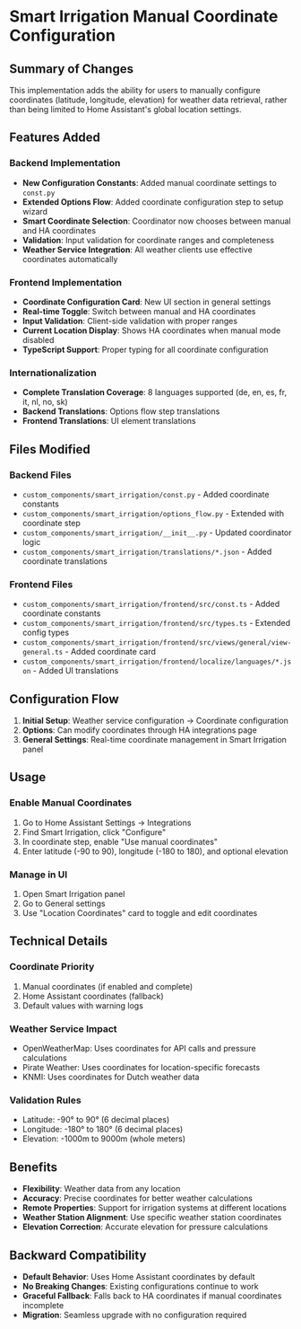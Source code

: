 # Smart Irrigation Manual Coordinate Configuration

## Summary of Changes

This implementation adds the ability for users to manually configure coordinates (latitude, longitude, elevation) for weather data retrieval, rather than being limited to Home Assistant's global location settings.

## Features Added

### Backend Implementation
- **New Configuration Constants**: Added manual coordinate settings to `const.py`
- **Extended Options Flow**: Added coordinate configuration step to setup wizard
- **Smart Coordinate Selection**: Coordinator now chooses between manual and HA coordinates
- **Validation**: Input validation for coordinate ranges and completeness
- **Weather Service Integration**: All weather clients use effective coordinates automatically

### Frontend Implementation  
- **Coordinate Configuration Card**: New UI section in general settings
- **Real-time Toggle**: Switch between manual and HA coordinates
- **Input Validation**: Client-side validation with proper ranges
- **Current Location Display**: Shows HA coordinates when manual mode disabled
- **TypeScript Support**: Proper typing for all coordinate configuration

### Internationalization
- **Complete Translation Coverage**: 8 languages supported (de, en, es, fr, it, nl, no, sk)
- **Backend Translations**: Options flow step translations
- **Frontend Translations**: UI element translations

## Files Modified

### Backend Files
- `custom_components/smart_irrigation/const.py` - Added coordinate constants
- `custom_components/smart_irrigation/options_flow.py` - Extended with coordinate step
- `custom_components/smart_irrigation/__init__.py` - Updated coordinator logic
- `custom_components/smart_irrigation/translations/*.json` - Added coordinate translations

### Frontend Files
- `custom_components/smart_irrigation/frontend/src/const.ts` - Added coordinate constants
- `custom_components/smart_irrigation/frontend/src/types.ts` - Extended config types
- `custom_components/smart_irrigation/frontend/src/views/general/view-general.ts` - Added coordinate card
- `custom_components/smart_irrigation/frontend/localize/languages/*.json` - Added UI translations

## Configuration Flow

1. **Initial Setup**: Weather service configuration → Coordinate configuration
2. **Options**: Can modify coordinates through HA integrations page
3. **General Settings**: Real-time coordinate management in Smart Irrigation panel

## Usage

### Enable Manual Coordinates
1. Go to Home Assistant Settings → Integrations
2. Find Smart Irrigation, click "Configure"
3. In coordinate step, enable "Use manual coordinates"
4. Enter latitude (-90 to 90), longitude (-180 to 180), and optional elevation

### Manage in UI
1. Open Smart Irrigation panel
2. Go to General settings
3. Use "Location Coordinates" card to toggle and edit coordinates

## Technical Details

### Coordinate Priority
1. Manual coordinates (if enabled and complete)
2. Home Assistant coordinates (fallback)
3. Default values with warning logs

### Weather Service Impact
- OpenWeatherMap: Uses coordinates for API calls and pressure calculations
- Pirate Weather: Uses coordinates for location-specific forecasts  
- KNMI: Uses coordinates for Dutch weather data

### Validation Rules
- Latitude: -90° to 90° (6 decimal places)
- Longitude: -180° to 180° (6 decimal places)
- Elevation: -1000m to 9000m (whole meters)

## Benefits

- **Flexibility**: Weather data from any location
- **Accuracy**: Precise coordinates for better weather calculations
- **Remote Properties**: Support for irrigation systems at different locations
- **Weather Station Alignment**: Use specific weather station coordinates
- **Elevation Correction**: Accurate elevation for pressure calculations

## Backward Compatibility

- **Default Behavior**: Uses Home Assistant coordinates by default
- **No Breaking Changes**: Existing configurations continue to work
- **Graceful Fallback**: Falls back to HA coordinates if manual coordinates incomplete
- **Migration**: Seamless upgrade with no configuration required